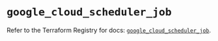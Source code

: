 # `google_cloud_scheduler_job`

Refer to the Terraform Registry for docs: [`google_cloud_scheduler_job`](https://registry.terraform.io/providers/hashicorp/google/5.37.0/docs/resources/cloud_scheduler_job).

